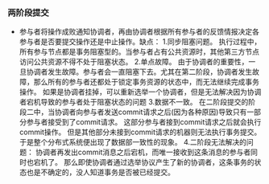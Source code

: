 ### 两阶段提交
- 参与者将操作成败通知协调者，再由协调者根据所有参与者的反馈情报决定各参与者是否要提交操作还是中止操作。缺点：
1.同步阻塞问题。
   执行过程中，所有参与节点都是事务阻塞型的。当参与者占有公共资源时，其他第三方节点访问公共资源不得不处于阻塞状态。
2.单点故障。
   由于协调者的重要性，一旦协调者发生故障。参与者会一直阻塞下去。尤其在第二阶段，协调者发生故障，那么所有的参与者还都处于锁定事务资源的状态中，而无法继续完成事务操作。
   如果是协调者挂掉，可以重新选举一个协调者，但是无法解决因为协调者宕机导致的参与者处于阻塞状态的问题
3.数据不一致。
   在二阶段提交的阶段二中，当协调者向参与者发送commit请求之后(因为各种原因)导致只有一部分参与者接受到了commit请求。
   这部分参与者接到commit请求之后就会执行commit操作。
   但是其他部分未接到commit请求的机器则无法执行事务提交。于是整个分布式系统便出现了数据部一致性的现象。
4.二阶段无法解决的问题：
   协调者再发出commit消息之后宕机，而唯一接收到这条消息的参与者同时也宕机了。
   那么即使协调者通过选举协议产生了新的协调者，这条事务的状态也是不确定的，没人知道事务是否被已经提交。